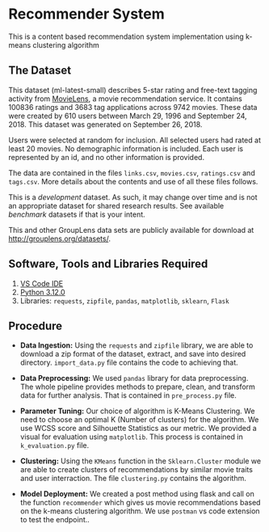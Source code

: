# Recommender System

This is a content based recommendation system implementation using k-means clustering algorithm

## The Dataset

This dataset (ml-latest-small) describes 5-star rating and free-text tagging activity from [MovieLens](http://movielens.org), a movie recommendation service. It contains 100836 ratings and 3683 tag applications across 9742 movies. These data were created by 610 users between March 29, 1996 and September 24, 2018. This dataset was generated on September 26, 2018.

Users were selected at random for inclusion. All selected users had rated at least 20 movies. No demographic information is included. Each user is represented by an id, and no other information is provided.

The data are contained in the files `links.csv`, `movies.csv`, `ratings.csv` and `tags.csv`. More details about the contents and use of all these files follows.

This is a _development_ dataset. As such, it may change over time and is not an appropriate dataset for shared research results. See available _benchmark_ datasets if that is your intent.

This and other GroupLens data sets are publicly available for download at <http://grouplens.org/datasets/>.

## Software, Tools and Libraries Required

1. [VS Code IDE](https://code.visualstudio.com/)
2. [Python 3.12.0](https://www.python.org/downloads/)
3. Libraries: `requests`, `zipfile`, `pandas`, `matplotlib`, `sklearn`, `Flask`

## Procedure

- **Data Ingestion:** Using the `requests` and `zipfile` library, we are able to download a zip format of the dataset, extract, and save into desired directory. `import_data.py` file contains the code to achieving that.

- **Data Preprocessing:** We used `pandas` library for data preprocessing. The whole pipeline provides methods to prepare, clean, and transform data for further analysis. That is contained in `pre_process.py` file.

- **Parameter Tuning:** Our choice of algorithm is K-Means Clustering. We need to choose an optimal K (Number of clusters) for the algorithm. We use WCSS score and Silhouette Statistics as our metric. We provided a visual for evaluation using `matplotlib`. This process is contained in `k_evaluation.py` file.

- **Clustering:** Using the `KMeans` function in the `Sklearn.Cluster` module we are able to create clusters of recommendations by similar movie traits and user interraction. The file `clustering.py` contains the algorithm.

- **Model Deployment:** We created a post method using flask and call on the function `recommender` which gives us movie recommendations based on the k-means clustering algorithm. We use `postman` vs code extension to test the endpoint..
